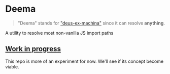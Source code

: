 # Deema

> "Deema" stands for ["deus-ex-machina"](https://en.wikipedia.org/wiki/Deus_ex_machina) since it can resolve **anything**.

A utility to resolve most non-vanilla JS import paths

## [Work in progress](https://github.com/benawad/destiny/issues/123)

This repo is more of an experiment for now. We'll see if its concept become viable.
